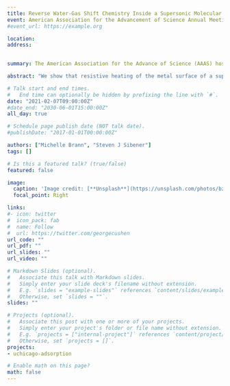 ```yaml
---
title: Reverse Water-Gas Shift Chemistry Inside a Supersonic Molecular Beam Nozzle (E-Poster)
event: American Association for the Advancement of Science Annual Meeting
#event_url: https://example.org

location: 
address:
 

summary: The American Association for the Advance of Science (AAAS) hosts an annual meeting. Due to COVID-19, this meeting was virtual. 

abstract: "We show that resistive heating of the metal surface of a supersonic molecular beam nozzle is very effective in converting CO2 diluted in H2 to CO and H2O via the reverse water–gas shift (RWGS) reaction at temperatures that preclude simple pyrolysis. The conversion of CO2 to CO, referred to as “RWGS yield,” exceeds 80% at nozzle temperature above 1000 K, with a detectable methane byproduct. The stainless-steel surface of the nozzle appears to facilitate the reaction as a heterogeneous catalyst. Reaction yield increases with nozzle temperature and when the gas mixture contains a significant excess of H2, while decreases with increasing nozzle stagnation pressure. The inverse dependence of the reaction on stagnation pressure is used to propose a reaction mechanism based on redox mechanisms for high temperature RWG catalysts in the forward and reverse directions. Additional kinetic control over the mechanism is afforded by adjusting reactant partial pressures, residence times inside the nozzle reactor, and nozzle temperature, highlighting this method’s utility in screening heterogeneous catalysis reactions with fine control over mass flow rates, pressure, and temperature. This supersonic reaction technique can also facilitate reactions with surface-generated gas-phase radicals, followed by rapid desorption and cooling of the intermediate products. The results of this study, therefore, present a route to efficient, high pressure, inline catalysis as well as a method to rapidly assess the viability of new catalysts in development."

# Talk start and end times.
#   End time can optionally be hidden by prefixing the line with `#`.
date: "2021-02-07T09:00:00Z"
#date_end: "2030-06-01T15:00:00Z"
all_day: true

# Schedule page publish date (NOT talk date).
#publishDate: "2017-01-01T00:00:00Z"

authors: ["Michelle Brann", "Steven J Sibener"]
tags: []

# Is this a featured talk? (true/false)
featured: false

image:
  caption: 'Image credit: [**Unsplash**](https://unsplash.com/photos/bzdhc5b3Bxs)'
  focal_point: Right

links:
#- icon: twitter
#  icon_pack: fab
#  name: Follow
#  url: https://twitter.com/georgecushen
url_code: ""
url_pdf: ""
url_slides: ""
url_video: ""

# Markdown Slides (optional).
#   Associate this talk with Markdown slides.
#   Simply enter your slide deck's filename without extension.
#   E.g. `slides = "example-slides"` references `content/slides/example-slides.md`.
#   Otherwise, set `slides = ""`.
slides: ""

# Projects (optional).
#   Associate this post with one or more of your projects.
#   Simply enter your project's folder or file name without extension.
#   E.g. `projects = ["internal-project"]` references `content/project/deep-learning/index.md`.
#   Otherwise, set `projects = []`.
projects:
- uchicago-adsorption

# Enable math on this page?
math: false
---
```



